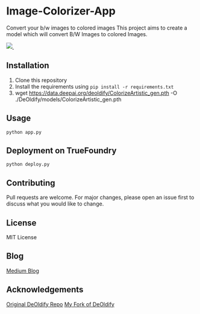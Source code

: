 # Image-Colorizer-App

Convert your b/w images to colored images
This project aims to create a model which will convert B/W Images to colored Images.

<p align='left'>
  
  <a href="">
    <img src="https://img.shields.io/badge/Colab-F9AB00?style=for-the-badge&logo=googlecolab&color=525252" />
  </a>&nbsp;&nbsp;
</p>

## Installation

1. Clone this repository
2. Install the requirements using `pip install -r requirements.txt`
3. wget https://data.deepai.org/deoldify/ColorizeArtistic_gen.pth -O ./DeOldify/models/ColorizeArtistic_gen.pth

## Usage

```python app.py```

## Deployment on TrueFoundry

```python deploy.py```

## Contributing

Pull requests are welcome. For major changes, please open an issue first to discuss what you would like to change.

## License

MIT License

## Blog

[Medium Blog]()

## Acknowledgements

[Original DeOldify Repo](https://github.com/jantic/DeOldify)
[My Fork of DeOldify](https://github.com/d4rk-lucif3r/DeOldify)